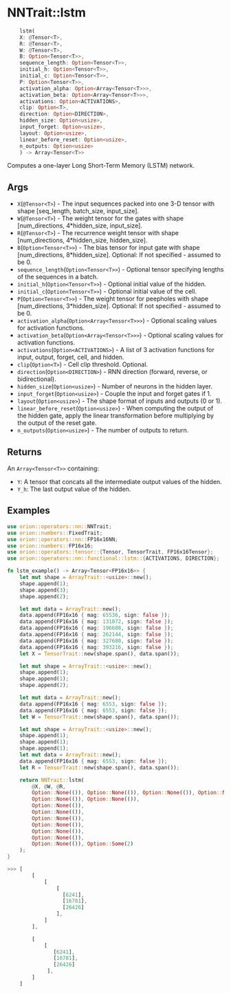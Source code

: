 # NNTrait::lstm

```rust
    lstm(
    X: @Tensor<T>,
    R: @Tensor<T>,
    W: @Tensor<T>,
    B: Option<Tensor<T>>,
    sequence_length: Option<Tensor<T>>,
    initial_h: Option<Tensor<T>>,
    initial_c: Option<Tensor<T>>,
    P: Option<Tensor<T>>,
    activation_alpha: Option<Array<Tensor<T>>>,
    activation_beta: Option<Array<Tensor<T>>>,
    activations: Option<ACTIVATIONS>,
    clip: Option<T>,
    direction: Option<DIRECTION>,
    hidden_size: Option<usize>,
    input_forget: Option<usize>,
    layout: Option<usize>,
    linear_before_reset: Option<usize>,
    n_outputs: Option<usize>
    ) -> Array<Tensor<T>>
```

Computes a one-layer Long Short-Term Memory (LSTM) network.

## Args

* `X`(`@Tensor<T>`) - The input sequences packed into one 3-D tensor with shape [seq_length, batch_size, input_size].
* `W`(`@Tensor<T>`) - The weight tensor for the gates with shape [num_directions, 4*hidden_size, input_size].
* `R`(`@Tensor<T>`) - The recurrence weight tensor with shape [num_directions, 4*hidden_size, hidden_size].
* `B`(`Option<Tensor<T>>`) - The bias tensor for input gate with shape [num_directions, 8*hidden_size]. Optional: If not specified - assumed to be 0.
* `sequence_length`(`Option<Tensor<T>>`) - Optional tensor specifying lengths of the sequences in a batch.
* `initial_h`(`Option<Tensor<T>>`) - Optional initial value of the hidden.
* `initial_c`(`Option<Tensor<T>>`) - Optional initial value of the cell.
* `P`(`Option<Tensor<T>>`) - The weight tensor for peepholes with shape [num_directions, 3*hidden_size]. Optional: If not specified - assumed to be 0.
* `activation_alpha`(`Option<Array<Tensor<T>>>`) - Optional scaling values for activation functions.
* `activation_beta`(`Option<Array<Tensor<T>>>`) - Optional scaling values for activation functions.
* `activations`(`Option<ACTIVATIONS>`) - A list of 3 activation functions for input, output, forget, cell, and hidden.
* `clip`(`Option<T>`) - Cell clip threshold. Optional.
* `direction`(`Option<DIRECTION>`) - RNN direction (forward, reverse, or bidirectional).
* `hidden_size`(`Option<usize>`) - Number of neurons in the hidden layer.
* `input_forget`(`Option<usize>`) - Couple the input and forget gates if 1.
* `layout`(`Option<usize>`) - The shape format of inputs and outputs (0 or 1).
* `linear_before_reset`(`Option<usize>`) - When computing the output of the hidden gate, apply the linear transformation before multiplying by the output of the reset gate.
* `n_outputs`(`Option<usize>`) - The number of outputs to return.

## Returns

An `Array<Tensor<T>>` containing:
* `Y`: A tensor that concats all the intermediate output values of the hidden.
* `Y_h`: The last output value of the hidden.


## Examples

```rust
use orion::operators::nn::NNTrait;
use orion::numbers::FixedTrait;
use orion::operators::nn::FP16x16NN;
use orion::numbers::FP16x16;
use orion::operators::tensor::{Tensor, TensorTrait, FP16x16Tensor};
use orion::operators::nn::functional::lstm::{ACTIVATIONS, DIRECTION};

fn lstm_example() -> Array<Tensor<FP16x16>> {
    let mut shape = ArrayTrait::<usize>::new();
    shape.append(1);
    shape.append(3);
    shape.append(2);

    let mut data = ArrayTrait::new();
    data.append(FP16x16 { mag: 65536, sign: false });
    data.append(FP16x16 { mag: 131072, sign: false });
    data.append(FP16x16 { mag: 196608, sign: false });
    data.append(FP16x16 { mag: 262144, sign: false });
    data.append(FP16x16 { mag: 327680, sign: false });
    data.append(FP16x16 { mag: 393216, sign: false });
    let X = TensorTrait::new(shape.span(), data.span());

    let mut shape = ArrayTrait::<usize>::new();
    shape.append(1);
    shape.append(1);
    shape.append(2);

    let mut data = ArrayTrait::new();
    data.append(FP16x16 { mag: 6553, sign: false });
    data.append(FP16x16 { mag: 6553, sign: false });
    let W = TensorTrait::new(shape.span(), data.span());

    let mut shape = ArrayTrait::<usize>::new();
    shape.append(1);
    shape.append(1);
    shape.append(1);
    let mut data = ArrayTrait::new();
    data.append(FP16x16 { mag: 6553, sign: false });
    let R = TensorTrait::new(shape.span(), data.span());

    return NNTrait::lstm(
        @X, @W, @R,
        Option::None(()), Option::None(()), Option::None(()), Option::None(()), Option::None(()),
        Option::None(()), Option::None(()),
        Option::None(()),
        Option::None(()),
        Option::None(()),
        Option::None(()),
        Option::None(()),
        Option::None(()),
        Option::None(()), Option::Some(2)
    );
}

>>> [
        [
            [
                [
                  [6241],
                  [16781],
                  [26426]
                ],
            ]
        ],

        [
            [
               [6241],
               [16781],
               [26426]
             ],
        ]
    ]
```
